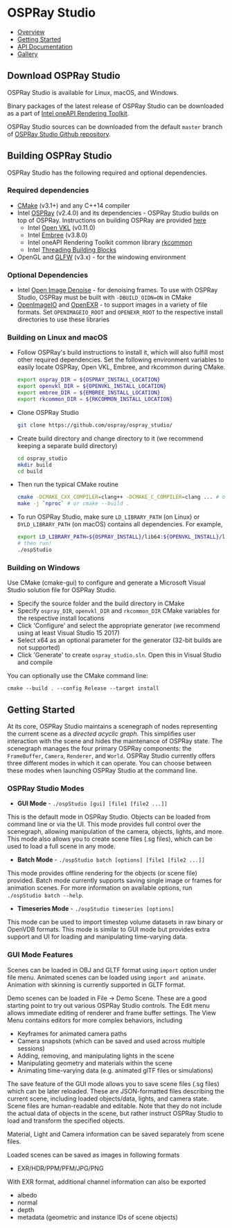 # OSPRay Studio

-   [Overview](index.md)
-   [Getting Started](quickstart.md)
-   [API Documentation](api.md)
-   [Gallery](gallery.md)

## Download OSPRay Studio

OSPRay Studio is available for Linux, macOS, and Windows.

Binary packages of the latest release of OSPRay Studio can be downloaded
as a part of [Intel oneAPI Rendering
Toolkit](https://software.intel.com/content/www/us/en/develop/tools/oneapi/download.html#renderkit).

OSPRay Studio sources can be downloaded from the default `master` branch
of [OSPRay Studio Github
repository](https://github.com/ospray/ospray_studio/).

## Building OSPRay Studio

OSPRay Studio has the following required and optional dependencies.

### Required dependencies

-   [CMake](https://www.cmake.org) (v3.1+) and any C++14 compiler
-   Intel [OSPRay](https://www.github.com/ospray/ospray) (v2.4.0) and
    its dependencies - OSPRay Studio builds on top of OSPRay.
    Instructions on building OSPRay are provided
    [here](http://www.ospray.org/downloads.html#building-and-finding-ospray)
    -   Intel [Open VKL](https://www.github.com/openvkl/openvkl)
        (v0.11.0)
    -   Intel [Embree](https://www.github.com/embree/embree) (v3.8.0)
    -   Intel oneAPI Rendering Toolkit common library
        [rkcommon](https://www.github.com/ospray/rkcommon)
    -   Intel [Threading Building
        Blocks](https://www.threadingbuildingblocks.org/)
-   OpenGL and [GLFW](https://www.glfw.org/) (v3.x) - for the windowing
    environment

### Optional Dependencies

-   Intel [Open Image Denoise](https://openimagedenoise.github.io/) -
    for denoising frames. To use with OSPRay Studio, OSPRay must be
    built with `-DBUILD_OIDN=ON` in CMake
-   [OpenImageIO]() and [OpenEXR]() - to support images in a variety of
    file formats. Set `OPENIMAGEIO_ROOT` and `OPENEXR_ROOT` to the
    respective install directories to use these libraries

### Building on Linux and macOS

-   Follow OSPRay's build instructions to install it, which will also
    fulfill most other required dependencies. Set the following
    environment variables to easily locate OSPRay, Open VKL, Embree, and
    rkcommon during CMake.

    ``` bash
    export ospray_DIR = ${OSPRAY_INSTALL_LOCATION}
    export openvkl_DIR = ${OPENVKL_INSTALL_LOCATION}
    export embree_DIR = ${EMBREE_INSTALL_LOCATION}
    export rkcommon_DIR = ${RKCOMMON_INSTALL_LOCATION}
    ```

-   Clone OSPRay Studio

    ``` bash
    git clone https://github.com/ospray/ospray_studio/
    ```

-   Create build directory and change directory to it (we recommend
    keeping a separate build directory)

    ``` bash
    cd ospray_studio
    mkdir build
    cd build
    ```

-   Then run the typical CMake routine

    ``` bash
    cmake -DCMAKE_CXX_COMPILER=clang++ -DCMAKE_C_COMPILER=clang ... # or use ccmake
    make -j `nproc` # or cmake --build .
    ```

-   To run OSPRay Studio, make sure `LD_LIBRARY_PATH` (on Linux) or
    `DYLD_LIBRARY_PATH` (on macOS) contains all dependencies. For
    example,

    ``` bash
    export LD_LIBRARY_PATH=${OSPRAY_INSTALL}/lib64:${OPENVKL_INSTALL}/lib64:...:$LD_LIBRARY_PATH
    # then run!
    ./ospStudio
    ```

### Building on Windows

Use CMake (cmake-gui) to configure and generate a Microsoft Visual
Studio solution file for OSPRay Studio.

-   Specify the source folder and the build directory in CMake
-   Specify `ospray_DIR`, `openvkl_DIR` and `rkcommon_DIR` CMake
    variables for the respective install locations
-   Click 'Configure' and select the appropriate generator (we recommend
    using at least Visual Studio 15 2017)
-   Select x64 as an optional parameter for the generator (32-bit builds
    are not supported)
-   Click 'Generate' to create `ospray_studio.sln`. Open this in Visual
    Studio and compile

You can optionally use the CMake command line:

``` pwsh
cmake --build . --config Release --target install
```

## Getting Started

At its core, OSPRay Studio maintains a scenegraph of nodes representing
the current scene as a *directed acyclic graph*. This simplifies user
interaction with the scene and hides the maintenance of OSPRay state.
The scenegraph manages the four primary OSPRay components: the
`FrameBuffer`, `Camera`, `Renderer`, and `World`. OSPRay Studio
currently offers three different modes in which it can operate. You can
choose between these modes when launching OSPRay Studio at the command
line.

### OSPRay Studio Modes

-   **GUI Mode** - `./ospStudio [gui] [file1 [file2 ...]]`

This is the default mode in OSPRay Studio. Objects can be loaded from
command line or via the UI. This mode provides full control over the
scenegraph, allowing manipulation of the camera, objects, lights, and
more. This mode also allows you to create scene files (.sg files), which
can be used to load a full scene in any mode.

-   **Batch Mode** - `./ospStudio batch [options] [file1 [file2 ...]]`

This mode provides offline rendering for the objects (or scene file)
provided. Batch mode currently supports saving single image or frames for
animation scenes. For more information on available options, run
`./ospStudio batch --help`.

-   **Timeseries Mode** - `./ospStudio timeseries [options]`

This mode can be used to import timestep volume datasets in raw binary
or OpenVDB formats. This mode is similar to GUI mode but provides extra
support and UI for loading and manipulating time-varying data.

### GUI Mode Features

Scenes can be loaded in OBJ and GLTF format using `import` option under file
menu. Animated scenes can be loaded using `import and animate`. Animation with
skinning is currently supported in GLTF format. 

Demo scenes can be loaded in File -&gt; Demo Scene. These are a good
starting point to try out various OSPRay Studio controls. The Edit menu
allows immediate editing of renderer and frame buffer settings. The View
Menu contains editors for more complex behaviors, including

-   Keyframes for animated camera paths
-   Camera snapshots (which can be saved and used across multiple
    sessions)
-   Adding, removing, and manipulating lights in the scene
-   Manipulating geometry and materials within the scene
-   Animating time-varying data (e.g. animated glTF files or
    simulations)

The save feature of the GUI mode allows you to save scene files (.sg files)
which can be later reloaded.  These are JSON-formatted files describing the
current scene, including loaded objects/data, lights, and camera state. Scene
files are human-readable and editable. Note that they do not include the
actual data of objects in the scene, but rather instruct OSPRay Studio to load
and transform the specified objects.

Material, Light and Camera information can be saved separately from scene
files.

Loaded scenes can be saved as images in following formats
-   EXR/HDR/PPM/PFM/JPG/PNG

With EXR format, additional channel information can also be exported
-   albedo
-   normal
-   depth
-   metadata (geometric and instance IDs of scene objects)
